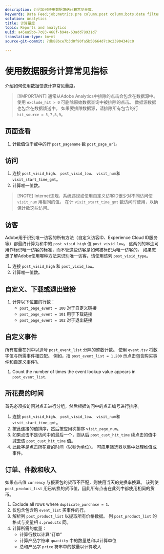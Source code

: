 ```yaml
---
description: 介绍如何使用数据馈送计算常见量度。
keywords: Data Feed;job;metrics;pre column;post column;bots;date filtering;event string;common;formulas
solution: Analytics
title: 计算量度
topic: Reports and analytics
uuid: a45ea5bb-7c83-468f-b94a-63add78931d7
translation-type: tm+mt
source-git-commit: 7db88bce7b3d0f90fa5b50664d7c0c23904348c0

---
```



# 使用数据服务计算常见指标

介绍如何使用数据馈送计算常见量度。

> [!IMPORTANT] 通常从Adobe Analytics中排除的点击会包含在数据源中。 使用 `exclude_hit > 0` 可删除原始数据查询中被排除的点击。 数据源数据也包含在数据馈送中。 如果要排除数据源，请排除所有包含的行 `hit_source = 5,7,8,9`。

## 页面查看

1. 计数值位于或中的行 `post_pagename` 数 `post_page_url`。

## 访问

1. 连接 `post_visid_high`、 `post_visid_low`、 `visit_num`和 `visit_start_time_gmt`。
1. 计算唯一值数。

> [!NOTE] Internet违规、系统违规或使用自定义访客ID很少对不同访问使 `visit_num` 用相同的值。 在计 `visit_start_time_gmt` 数访问时使用，以确保计数这些访问。

## 访客

Adobe用于识别唯一访客的所有方法（自定义访客ID、Experience Cloud ID服务等）都最终计算为和中的 `post_visid_high` 值 `post_visid_low`。 这两列的串连可用作标识唯一访客的标准，而不管这些访客是如何被标识为唯一访客的。 如果您想了解Adobe使用哪种方法来识别唯一访客，请使用该列 `post_visid_type`。

1. 连接 `post_visid_high` 和 `post_visid_low`。
2. 计算唯一值数。

## 自定义、下载或退出链接

1. 计算以下位置的行数：
   * `post_page_event = 100` 对于自定义链接
   * `post_page_event = 101` 用于下载链接
   * `post_page_event = 102` 对于退出链接

## 自定义事件

所有度量在列中以逗号 `post_event_list` 分隔的整数计数。 使用 `event.tsv` 将数字值与所需事件相匹配。 例如，指 `post_event_list = 1,200` 示点击包含购买事件和自定义事件1。

1. Count the number of times the event lookup value appears in `post_event_list`.

## 所花费的时间

首先必须按访问对点击进行分组，然后根据访问中的点击编号进行排序。

1. 连接 `post_visid_high`、 `post_visid_low`、 `visit_num`和 `visit_start_time_gmt`。
2. 按此连接的值排序，然后按应用次排序 `visit_page_num`。
3. 如果点击不是访问中的最后一个，则从后 `post_cust_hit_time` 续点击的值中减去该 `post_cust_hit_time` 值。
4. 此数字是点击所花费的时间（以秒为单位）。 可应用筛选器以集中处理维值或事件。

## 订单、件数和收入

如果点击值 `currency` 与报表包的货币不匹配，则使用当天的兑换率换算。 该列使 `post_product_list` 用已转换的货币值，因此所有点击在此列中都使用相同的货币。

1. Exclude all rows where `duplicate_purchase = 1`.
2. 仅包含包含购 `event_list` 买事件的行。
3. 解析列 `post_product_list` 以提取所有价格数据。 列 `post_product_list` 的格式与变量相 `s.products` 同。
4. 计算所需的度量：
   * 计算行数以计算“订单”
   * 计算产品字符串 `quantity` 中的数量总和以计算单位
   * 总和产品字 `price` 符串中的数量以计算收入
